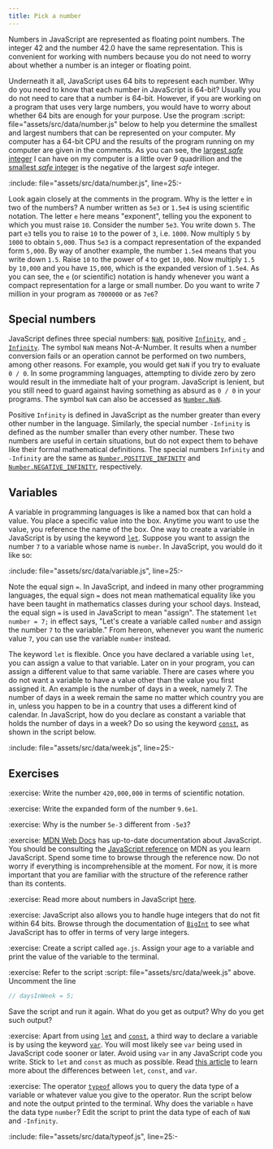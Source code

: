 ```yaml
---
title: Pick a number
---
```


Numbers in JavaScript are represented as floating point numbers. The integer 42
and the number 42.0 have the same representation. This is convenient for working
with numbers because you do not need to worry about whether a number is an
integer or floating point.

<!-- prettier-ignore-start -->
Underneath it all, JavaScript uses 64 bits to represent each number. Why do you
need to know that each number in JavaScript is 64-bit? Usually you do not need
to care that a number is 64-bit. However, if you are working on a program that
uses very large numbers, you would have to worry about whether 64 bits are
enough for your purpose. Use the program
:script: file="assets/src/data/number.js"
below to help you determine the smallest and largest numbers that can be
represented on your computer. My computer has a 64-bit CPU and the results of
the program running on my computer are given in the comments. As you can see,
the [largest _safe_ integer][maxSafeInteger] I can have on my computer is a
little over 9 quadrillion and the [smallest _safe_ integer][minSafeInteger] is
the negative of the largest _safe_ integer.
<!-- prettier-ignore-end -->

:include: file="assets/src/data/number.js", line=25:-

Look again closely at the comments in the program. Why is the letter `e` in two
of the numbers? A number written as `5e3` or `1.5e4` is using scientific
notation. The letter `e` here means "exponent", telling you the exponent to
which you must raise `10`. Consider the number `5e3`. You write down `5`. The
part `e3` tells you to raise `10` to the power of `3`, i.e. `1000`. Now multiply
`5` by `1000` to obtain `5,000`. Thus `5e3` is a compact representation of the
expanded form `5,000`. By way of another example, the number `1.5e4` means that
you write down `1.5`. Raise `10` to the power of `4` to get `10,000`. Now
multiply `1.5` by `10,000` and you have `15,000`, which is the expanded version
of `1.5e4`. As you can see, the `e` (or scientific) notation is handy whenever
you want a compact representation for a large or small number. Do you want to
write 7 million in your program as `7000000` or as `7e6`?

<!--=========================================================================-->

## Special numbers

JavaScript defines three special numbers: [`NaN`][NaN], positive
[`Infinity`][Infinity], and [`-Infinity`][minusInfinity]. The symbol `NaN` means
Not-A-Number. It results when a number conversion fails or an operation cannot
be performed on two numbers, among other reasons. For example, you would get
`NaN` if you try to evaluate `0 / 0`. In some programming languages, attempting
to divide zero by zero would result in the immediate halt of your program.
JavaScript is lenient, but you still need to guard against having something as
absurd as `0 / 0` in your programs. The symbol `NaN` can also be accessed as
[`Number.NaN`][NumberNaN].

Positive `Infinity` is defined in JavaScript as the number greater than every
other number in the language. Similarly, the special number `-Infinity` is
defined as the number smaller than every other number. These two numbers are
useful in certain situations, but do not expect them to behave like their formal
mathematical definitions. The special numbers `Infinity` and `-Infinity` are the
same as [`Number.POSITIVE_INFINITY`][positiveInfinity] and
[`Number.NEGATIVE_INFINITY`][negativeInfinity], respectively.

<!--=========================================================================-->

## Variables

A variable in programming languages is like a named box that can hold a value.
You place a specific value into the box. Anytime you want to use the value, you
reference the name of the box. One way to create a variable in JavaScript is by
using the keyword [`let`][let]. Suppose you want to assign the number `7` to a
variable whose name is `number`. In JavaScript, you would do it like so:

:include: file="assets/src/data/variable.js", line=25:-

Note the equal sign `=`. In JavaScript, and indeed in many other programming
languages, the equal sign `=` does not mean mathematical equality like you have
been taught in mathematics classes during your school days. Instead, the equal
sign `=` is used in JavaScript to mean "assign". The statement `let number = 7;`
in effect says, "Let's create a variable called `number` and assign the number
`7` to the variable." From hereon, whenever you want the numeric value `7`, you
can use the variable `number` instead.

The keyword `let` is flexible. Once you have declared a variable using `let`,
you can assign a value to that variable. Later on in your program, you can
assign a different value to that same variable. There are cases where you do not
want a variable to have a value other than the value you first assigned it. An
example is the number of days in a week, namely 7. The number of days in a week
remain the same no matter which country you are in, unless you happen to be in a
country that uses a different kind of calendar. In JavaScript, how do you
declare as constant a variable that holds the number of days in a week? Do so
using the keyword [`const`][const], as shown in the script below.

:include: file="assets/src/data/week.js", line=25:-

<!--=========================================================================-->

## Exercises

<!-- prettier-ignore-start -->
:exercise:
Write the number `420,000,000` in terms of scientific notation.
<!-- prettier-ignore-end -->

<!-- prettier-ignore-start -->
:exercise:
Write the expanded form of the number `9.6e1`.
<!-- prettier-ignore-end -->

<!-- prettier-ignore-start -->
:exercise:
Why is the number `5e-3` different from `-5e3`?
<!-- prettier-ignore-end -->

<!-- prettier-ignore-start -->
:exercise:
[MDN Web Docs][MDNWebDocs] has up-to-date documentation about JavaScript. You
should be consulting the [JavaScript reference][JSreference] on MDN as you learn
JavaScript. Spend some time to browse through the reference now. Do not worry if
everything is incomprehensible at the moment. For now, it is more important that
you are familiar with the structure of the reference rather than its contents.
<!-- prettier-ignore-end -->

<!-- prettier-ignore-start -->
:exercise:
Read more about numbers in JavaScript [here][jsNumber].
<!-- prettier-ignore-end -->

<!-- prettier-ignore-start -->
:exercise:
JavaScript also allows you to handle huge integers that do not fit within 64
bits. Browse through the documentation of [`BigInt`][BigInt] to see what
JavaScript has to offer in terms of very large integers.
<!-- prettier-ignore-end -->

<!-- prettier-ignore-start -->
:exercise:
Create a script called `age.js`. Assign your age to a variable and print the
value of the variable to the terminal.
<!-- prettier-ignore-end -->

<!-- prettier-ignore-start -->
:exercise:
Refer to the script
:script: file="assets/src/data/week.js"
above. Uncomment the line
<!-- prettier-ignore-end -->

```js
// daysInWeek = 5;
```

Save the script and run it again. What do you get as output? Why do you get such
output?

<!-- prettier-ignore-start -->
:exercise:
Apart from using [`let`][let] and [`const`][const], a third way to declare a
variable is by using the keyword [`var`][var]. You will most likely see `var`
being used in JavaScript code sooner or later. Avoid using `var` in any
JavaScript code you write. Stick to `let` and `const` as much as possible. Read
[this article][diffLetConstVar] to learn more about the differences between
`let`, `const`, and `var`.
<!-- prettier-ignore-end -->

<!-- prettier-ignore-start -->
:exercise:
The operator [`typeof`][typeof] allows you to query the data type of a variable
or whatever value you give to the operator. Run the script below and note the
output printed to the terminal. Why does the variable `n` have the data type
`number`? Edit the script to print the data type of each of `NaN` and
`-Infinity`.
<!-- prettier-ignore-end -->

:include: file="assets/src/data/typeof.js", line=25:-

<!--=========================================================================-->

<!-- prettier-ignore-start -->
[BigInt]: https://developer.mozilla.org/en-US/docs/Web/JavaScript/Reference/Global_Objects/BigInt
[const]: https://developer.mozilla.org/en-US/docs/Web/JavaScript/Reference/Statements/const
[diffLetConstVar]: https://medium.com/swlh/the-difference-of-var-vs-let-vs-const-in-javascript-abe37e214d66
[Infinity]: https://developer.mozilla.org/en-US/docs/Web/JavaScript/Reference/Global_Objects/Infinity
[jsNumber]: https://developer.mozilla.org/en-US/docs/Web/JavaScript/Reference/Global_Objects/Number
[JSreference]: https://developer.mozilla.org/en-US/docs/Web/JavaScript/Reference
[let]: https://developer.mozilla.org/en-US/docs/Web/JavaScript/Reference/Statements/let
[maxSafeInteger]: https://developer.mozilla.org/en-US/docs/Web/JavaScript/Reference/Global_Objects/Number/MAX_SAFE_INTEGER
[MDNWebDocs]: https://developer.mozilla.org
[minSafeInteger]: https://developer.mozilla.org/en-US/docs/Web/JavaScript/Reference/Global_Objects/Number/MIN_SAFE_INTEGER
[minusInfinity]: https://developer.mozilla.org/en-US/docs/Web/JavaScript/Reference/Global_Objects/Infinity
[NaN]: https://developer.mozilla.org/en-US/docs/Web/JavaScript/Reference/Global_Objects/NaN
[negativeInfinity]: https://developer.mozilla.org/en-US/docs/Web/JavaScript/Reference/Global_Objects/Number/NEGATIVE_INFINITY
[NumberNaN]: https://developer.mozilla.org/en-US/docs/Web/JavaScript/Reference/Global_Objects/Number/NaN
[positiveInfinity]: https://developer.mozilla.org/en-US/docs/Web/JavaScript/Reference/Global_Objects/Number/POSITIVE_INFINITY
[typeof]: https://developer.mozilla.org/en-US/docs/Web/JavaScript/Reference/Operators/typeof
[var]: https://developer.mozilla.org/en-US/docs/Web/JavaScript/Reference/Statements/var
<!-- prettier-ignore-end -->
